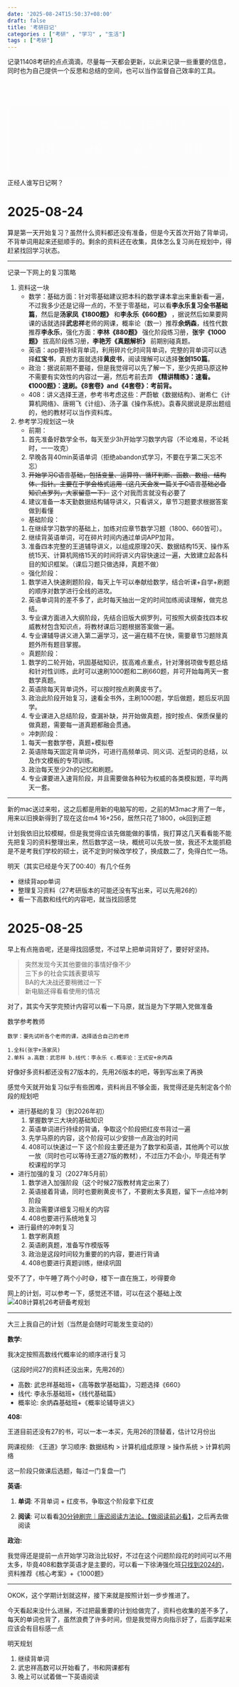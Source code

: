 ```yaml
---
date: '2025-08-24T15:50:37+08:00'
draft: false
title: '考研日记'
categories : ["考研" , "学习" , "生活"]
tags : ["考研"]
---
```


记录11408考研的点点滴滴，尽量每一天都会更新，以此来记录一些重要的信息，同时也为自己提供一个反思和总结的空间，也可以当作监督自己效率的工具。

<style>
.countdown-container {
  background: #444c55;
  color: #fff;
  border-radius: 18px;
  box-shadow: 0 6px 24px rgba(0,0,0,0.18), 0 1.5px 8px rgba(80,80,80,0.10);
  padding: 28px 18px 18px 18px;
  max-width: 520px;
  min-width: 320px;
  margin: 36px auto 28px auto;
  text-align: center;
  font-family: 'JetBrains Mono', 'Fira Mono', 'Consolas', 'Menlo', monospace;
  font-size: 1.08rem;
  letter-spacing: 1.1px;
  border: 1.5px solid #888;
  position: relative;
  overflow: hidden;
  transition: box-shadow 0.2s;
  animation: fadeIn 1.2s cubic-bezier(.4,0,.2,1);
}
.countdown-container h2 {
  margin-top: 0;
  margin-bottom: 16px;
  font-size: 1.18em;
  font-weight: 700;
  letter-spacing: 2.5px;
  text-shadow: 0 2px 8px rgba(0,0,0,0.18);
  background: linear-gradient(90deg, #fff 60%, #bbb 100%);
  -webkit-background-clip: text;
  -webkit-text-fill-color: transparent;
  background-clip: text;
}
.flip-countdown {
  display: flex;
  justify-content: center;
  gap: 0.7em;
  margin-top: 10px;
}
.flip-block {
  display: flex;
  flex-direction: column;
  align-items: center;
}
.flip-label {
  font-size: 0.7em;
  opacity: 0.85;
  margin-top: 0.1em;
  letter-spacing: 1px;
}
.flip-num {
  background: #222c33;
  color: #fff;
  font-family: 'JetBrains Mono', 'Fira Mono', 'Consolas', 'Menlo', monospace;
  font-size: 2.1em;
  font-variant-numeric: tabular-nums;
  font-weight: 700;
  min-width: 2.2em;
  padding: 0.15em 0.3em 0.12em 0.3em;
  border-radius: 0.25em;
  box-shadow: 0 2px 8px rgba(0,0,0,0.18);
  margin-bottom: 2px;
  position: relative;
  perspective: 120px;
  transition: background 0.2s;
  will-change: transform;
}
.flip-animate {
  animation: flipDown 0.5s cubic-bezier(.4,0,.2,1);
}
@keyframes flipDown {
  0% { transform: rotateX(0deg); }
  40% { transform: rotateX(-90deg); }
  60% { transform: rotateX(-90deg); }
  100% { transform: rotateX(0deg); }
}
@keyframes fadeIn {
  from { opacity: 0; transform: translateY(30px) scale(0.98); }
  to { opacity: 1; transform: none; }
}
</style>
<div class="countdown-container">
  <h2>按照2026年12月23日倒计时</h2>
  <div id="flip-countdown" class="flip-countdown">
    <div class="flip-block"><div class="flip-num" id="flip-days">00</div><div class="flip-label">天</div></div>
    <div class="flip-block"><div class="flip-num" id="flip-hours">00</div><div class="flip-label">小时</div></div>
    <div class="flip-block"><div class="flip-num" id="flip-minutes">00</div><div class="flip-label">分钟</div></div>
    <div class="flip-block"><div class="flip-num" id="flip-seconds">00</div><div class="flip-label">秒</div></div>
  </div>
</div>
<script>
let prevFlip = {d: '', h: '', m: '', s: ''};
function pad2(n) { return n < 10 ? '0' + n : '' + n; }
function flipTo(id, value, key) {
  const el = document.getElementById(id);
  if (!el) return;
  if (prevFlip[key] !== value) {
    el.classList.remove('flip-animate');
    // 触发重绘以重置动画
    void el.offsetWidth;
    el.classList.add('flip-animate');
    el.textContent = value;
    prevFlip[key] = value;
  }
}
function updateFlipCountdown() {
  const target = new Date("2026-12-23 00:00:00").getTime();
  const now = new Date().getTime();
  const distance = target - now;
  if (distance < 0) {
    document.getElementById('flip-countdown').innerHTML = '<span style="font-size:1.5em">🎉 时间到！</span>';
    return;
  }
  const days = Math.floor(distance / (1000 * 60 * 60 * 24));
  const hours = Math.floor((distance % (1000 * 60 * 60 * 24)) / (1000 * 60 * 60));
  const minutes = Math.floor((distance % (1000 * 60 * 60)) / (1000 * 60));
  const seconds = Math.floor((distance % (1000 * 60)) / 1000);
  flipTo('flip-days', pad2(days), 'd');
  flipTo('flip-hours', pad2(hours), 'h');
  flipTo('flip-minutes', pad2(minutes), 'm');
  flipTo('flip-seconds', pad2(seconds), 's');
}
updateFlipCountdown();
setInterval(updateFlipCountdown, 1000);
</script>

正经人谁写日记啊？

# 2025-08-24

算是第一天开始复习？虽然什么资料都还没有准备，但是今天首次开始了背单词，不背单词用起来还挺顺手的。剩余的资料还在收集，具体怎么复习尚在规划中，得赶紧找回学习状态。

---

记录一下网上的复习策略

1. 资料这一块
    - 数学：基础方面：针对零基础建议把本科的数学课本拿出来重新看一遍，不过我多少还是记得一点的，不至于零基础，可以看**李永乐复习全书基础篇**，然后是**汤家凤《1800题》** 和**李永乐《660题》** ，据说然后如果要网课的话就选择**武忠祥**老师的网课，概率论（数一）推荐**余炳森**，线性代数推荐**李永乐**，强化方面：**李林《880题》** 强化阶段练习册，**张宇《1000题》** 拔高阶段练习册，**李艳芳《真题解析》** 前期别碰真题。
    - 英语：app要持续背单词，利用碎片化时间背单词，完整的背单词可以选择**红宝书**，真题方面就选择**黄皮书**，阅读理解可以选择**张剑150篇**。
    - 政治：据说前期不要碰，但是我觉得可以先了解一下，至少先把马原这种不需要有实效性的内容过一遍，然后考前去弄 **《精讲精练》：速看。《1000题》：速刷。《8套卷》and《4套卷》：考前背。**
    - 408：讲义选择王道，参考书考虑这些：严蔚敏《数据结构》、谢希仁《计算机网络》、唐朔飞《计组》、汤子瀛《操作系统》。袁春风据说是原出题组的，他的教材可以当作资料库。
2. 参考学习规划这一块
    - 前期：
    1. 首先准备好数学全书，每天至少3h开始学习数学内容（不论难易，不论耗时，一一攻克）
    2. 早晚各背40min英语单词（拒绝abandon式学习，不要在乎第二天忘不忘）
    3. ~~开始学习C语言基础，包括变量、运算符、循环判断、函数、数组、结构体、指针。主要在于学会格式运用（这几天会发一篇关于C语言基础必备知识点罗列，大家留意一下）~~ 这个对我而言就没有必要了
    4. 建议准备一本天勤数据结构辅导讲义，只看讲义，章节习题要求根据答案做到看懂
    - 基础阶段：
    1. 在继续学习数学的基础上，加练对应章节数学习题（1800、660皆可）。
    2. 继续背英语单词，可在碎片时间内通过单词APP加背。
    3. 准备四本完整的王道辅导讲义，以组成原理20天、数据结构15天、操作系统15天、计算机网络15天的时间将讲义内容快速过一遍，大致建立起各科目的知识框架。（课后习题只做选择，真题不做）
    - 强化阶段：
    1. 数学进入快速刷题阶段，每天上午可以奉献给数学，结合听课+自学+刷题的顺序对数学进行全线的进攻。
    2. 英语单词背的差不多了，此时每天抽出一定的时间加练阅读理解，做完总结。
    3. 专业课方面进入大纲阶段，先结合旧版大纲罗列，可按照大纲查找四本权威教材包含知识点，将教材课后习题根据答案做一遍。
    4. 专业课辅导讲义进入第二遍学习，这一遍在精不在快，需要章节习题除真题外所有题目掌握。
    - 真题阶段：
    1. 数学的二轮开始，巩固基础知识，拔高难点重点，针对薄弱项做专题总结和针对性训练，此时可以速刷1000题和二刷660题，并可开始每两天一套数学真题。
    2. 英语除每天背单词外，可以按时按点刷黄皮书了。
    3. 政治此阶段开始复习，速看全书外，主刷1000题，学后做题，题后反巩固学。
    4. 专业课进入总结阶段，查漏补缺，并开始做真题，按时按点、保质保量的做真题，需要每一道真题都融会贯通。
    - 冲刺阶段：
    1. 每天一套数学卷，真题+模拟卷
    2. 英语除每天固定背单词外，可进行高频单词、同义词、近型词的总结，以及作文模板的专项训练。
    3. 政治每天至少2h的记忆和刷题。
    4. 专业课要进入速背阶段，并且需要做各种较为权威的各类模拟题，平均两天一套。
---

新的mac送过来啦，这之后都是用新的电脑写的啦，之前的M3mac才用了一年，用来以旧换新得到了现在这台m4 16+256，居然只花了1800，ok回到正题

计划我依旧比较模糊，但是我觉得应该先做能做的事情，我打算这几天看看能不能先把复习的资料整理出来，然后数学这一块，概统可以先放一放，我还不太能抓稳是不是考我们学校的硕士，说不定到时候改学校了，换成数二了，免得白忙一场。

明天（其实已经是今天了00:40）有几个任务
- 继续背app单词
- 整理复习资料（27考研版本的可能还没有写出来，可以先用26的）
- 看一下高数和线代的内容吧，就当找回感觉

# 2025-08-25

早上有点拖沓呢，还是得找回感觉，不过早上把单词背好了，要好好坚持。

> 突然发现今天其他要做的事情好像不少  
> 三下乡的社会实践表要填写  
> BA的大决战还要稍微过一下  
> 新电脑还得看看使用的情况  

对了，其实今天学完预计内容可以看一下马原，就当是为下学期入党做准备

数学参考教师
```
数学：要先试听各个老师的课，选择适合自己的老师

1.全科(张宇+汤家凤)
2.单科 a.高数：武忠祥 b.线代：李永乐 c.概率论：王式安+余丙森
```

好像好多资料都还没有27版本的，先用26版本的吧，等到写出来了再换

感觉今天就开始复习似乎有些困难，资料尚且不够全面，我觉得还是先制定各个阶段的规划吧

- 进行基础的复习（到2026年初）
    1. 掌握数学三大块的基础知识
    2. 英语单词进行持续的背诵，争取这个阶段把红皮书背过一遍
    3. 先学马原的内容，这个阶段可以少安排一点政治的时间
    4. 408可以快速过一下
    这个阶段主要还是为了数学和英语，其他两个可以放一放（同时也可以等待王道27版的教材），不过压力不会小，毕竟还有学校课程的学习
- 进行加强的复习（2027年5月前）
    1. 数学进入加强阶段（这个时候27版教材肯定出来了）
    2. 英语接着背诵，同时也要刷黄皮书了，不要刷太多真题，留下一点给冲刺阶段
    3. 政治需要详细复习相关的内容
    4. 408也要进行系统地复习
- 进行最终的冲刺复习
    1. 数学刷真题
    2. 英语刷真题，准备写作模版等
    3. 政治是这段时间较为重要的的内容，要进行背诵
    4. 408也要进行真题训练，继续巩固

受不了了，中午睡了两个小时😅，楼下一直在施工，吵得要命

网上的计划，可以参考一下，感觉还不错，可以在这个基础上改
![408计算机26考研备考规划](../408计算机26考研备考规划+择校建议_1_热鼠了也要学_来自小红书网页版.jpg)

---

大三上我自己的计划（当然是会随时可能发生变动的）

**数学:**

我决定按照高数线代概率论的顺序进行复习

（这段时间27的资料还没出来，先用26的）
- 高数: 武忠祥基础班+《高等数学基础篇》，习题选择《660》
- 线代: 李永乐基础班+《线代基础篇》
- 概率论: 余炳森基础班+《概率论辅导讲义》

**408:**

王道目前还没有27的书，可以一本一本买，先用26的顶替着，估计12月份出

网课视频: 《王道》学习顺序: 数据结构 > 计算机组成原理 > 操作系统 > 计算机网络

这一阶段只做课后选题，每过一门复盘一门

**英语:**

1. **单词**: 不背单词 + 红皮书，争取这个阶段拿下红皮

2. **阅读**: 可以看看[30分钟刷完｜唐迟阅读方法论。【做阅读前必看】](https://www.bilibili.com/video/BV1Ti4y1m7qe)，之后再去做阅读

**政治:**

我觉得还是提前一点开始学习政治比较好，不过在这个问题阶段花的时间可以不用太多，毕竟408和数学英语才是主要的，可以看一下徐涛强化班[只找到2024的](https://www.youtube.com/watch?v=_UutCH3QFAc&list=PLo4DRZ9pgCGr5vrf6CTSB7Nsv83dRsqJh)，资料推荐《核心考案》+《1000题》

---

OKOK，这个学期计划就这样，接下来就是按照计划一步步推进了。

今天看起来没什么进展，不过把最重要的计划给做完了，资料也收集的差不多了，每天的单词也背了，虽然浪费了许多时间，但是我觉得方向指示好了，后面学起来应该会有目标感一点

明天规划
1. 继续背单词
2. 武忠祥高数可以开始看了，书和网课都有
3. 晚上可以试着做一下英语阅读